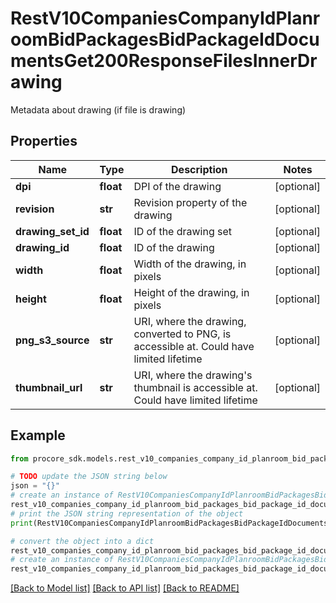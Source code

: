 # RestV10CompaniesCompanyIdPlanroomBidPackagesBidPackageIdDocumentsGet200ResponseFilesInnerDrawing

Metadata about drawing (if file is drawing)

## Properties

Name | Type | Description | Notes
------------ | ------------- | ------------- | -------------
**dpi** | **float** | DPI of the drawing | [optional] 
**revision** | **str** | Revision property of the drawing | [optional] 
**drawing_set_id** | **float** | ID of the drawing set | [optional] 
**drawing_id** | **float** | ID of the drawing | [optional] 
**width** | **float** | Width of the drawing, in pixels | [optional] 
**height** | **float** | Height of the drawing, in pixels | [optional] 
**png_s3_source** | **str** | URI, where the drawing, converted to PNG, is accessible at. Could have limited lifetime | [optional] 
**thumbnail_url** | **str** | URI, where the drawing&#39;s thumbnail is accessible at. Could have limited lifetime | [optional] 

## Example

```python
from procore_sdk.models.rest_v10_companies_company_id_planroom_bid_packages_bid_package_id_documents_get200_response_files_inner_drawing import RestV10CompaniesCompanyIdPlanroomBidPackagesBidPackageIdDocumentsGet200ResponseFilesInnerDrawing

# TODO update the JSON string below
json = "{}"
# create an instance of RestV10CompaniesCompanyIdPlanroomBidPackagesBidPackageIdDocumentsGet200ResponseFilesInnerDrawing from a JSON string
rest_v10_companies_company_id_planroom_bid_packages_bid_package_id_documents_get200_response_files_inner_drawing_instance = RestV10CompaniesCompanyIdPlanroomBidPackagesBidPackageIdDocumentsGet200ResponseFilesInnerDrawing.from_json(json)
# print the JSON string representation of the object
print(RestV10CompaniesCompanyIdPlanroomBidPackagesBidPackageIdDocumentsGet200ResponseFilesInnerDrawing.to_json())

# convert the object into a dict
rest_v10_companies_company_id_planroom_bid_packages_bid_package_id_documents_get200_response_files_inner_drawing_dict = rest_v10_companies_company_id_planroom_bid_packages_bid_package_id_documents_get200_response_files_inner_drawing_instance.to_dict()
# create an instance of RestV10CompaniesCompanyIdPlanroomBidPackagesBidPackageIdDocumentsGet200ResponseFilesInnerDrawing from a dict
rest_v10_companies_company_id_planroom_bid_packages_bid_package_id_documents_get200_response_files_inner_drawing_from_dict = RestV10CompaniesCompanyIdPlanroomBidPackagesBidPackageIdDocumentsGet200ResponseFilesInnerDrawing.from_dict(rest_v10_companies_company_id_planroom_bid_packages_bid_package_id_documents_get200_response_files_inner_drawing_dict)
```
[[Back to Model list]](../README.md#documentation-for-models) [[Back to API list]](../README.md#documentation-for-api-endpoints) [[Back to README]](../README.md)


